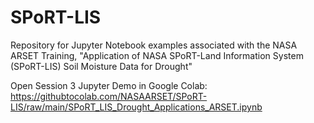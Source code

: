 # SPoRT-LIS
Repository for Jupyter Notebook examples associated with the NASA ARSET Training, "Application of NASA SPoRT-Land Information System (SPoRT-LIS) Soil Moisture Data for Drought" 


Open Session 3 Jupyter Demo in Google Colab:
https://githubtocolab.com/NASAARSET/SPoRT-LIS/raw/main/SPoRT_LIS_Drought_Applications_ARSET.ipynb

